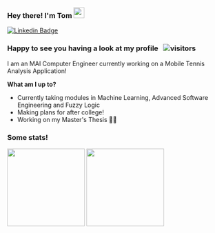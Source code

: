 ### Hey there! I'm Tom <img src="https://media.giphy.com/media/hvRJCLFzcasrR4ia7z/giphy.gif" width="25px">

[![Linkedin Badge](https://img.shields.io/badge/-LinkedIn-0e76a8?style=flat-square&logo=Linkedin&logoColor=white)](https://www.linkedin.com/in/tom-mulligan)

### Happy to see you having a look at my profile &nbsp; ![visitors](https://visitor-badge.glitch.me/badge?page_id=tmulligan98.momtulligan)

I am an MAI Computer Engineer currently working on a Mobile Tennis Analysis Application!

**What am I up to?**
- Currently taking modules in Machine Learning, Advanced Software Engineering and Fuzzy Logic
- Making plans for after college!
- Working on my Master's Thesis :eyes::eyes:


### Some stats! ###
<img height="180em" src="https://github-readme-stats.vercel.app/api?username=tmulligan98&show_icons=true&hide_border=true&&count_private=true&include_all_commits=true" />
<img height="180em" src="https://github-readme-stats.vercel.app/api/top-langs/?username=tmulligan98&show_icons=true&hide_border=true&layout=compact&langs_count=8"/>
